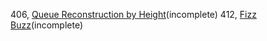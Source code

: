 406, [Queue Reconstruction by Height](406/README.md)(incomplete)
412, [Fizz Buzz](412/README.md)(incomplete)


